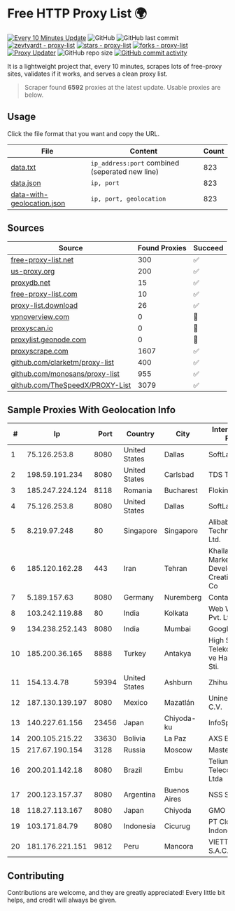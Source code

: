 
# Free HTTP Proxy List 🌍

[![Every 10 Minutes Update](https://github.com/mertguvencli/http-proxy-list/actions/workflows/main.yml/badge.svg?branch=main)](https://github.com/mertguvencli/http-proxy-list/actions/workflows/main.yml)
![GitHub](https://img.shields.io/github/license/mertguvencli/http-proxy-list)
![GitHub last commit](https://img.shields.io/github/last-commit/mertguvencli/http-proxy-list)
[![zevtyardt - proxy-list](https://img.shields.io/static/v1?label=zevtyardt&message=proxy-list&color=blue&logo=github)](https://github.com/zevtyardt/proxy-list "Go to GitHub repo")
[![stars - proxy-list](https://img.shields.io/github/stars/zevtyardt/proxy-list?style=social)](https://github.com/zevtyardt/proxy-list)
[![forks - proxy-list](https://img.shields.io/github/forks/zevtyardt/proxy-list?style=social)](https://github.com/zevtyardt/proxy-list)
[![Proxy Updater](https://github.com/zevtyardt/proxy-list/workflows/Proxy%20Updater/badge.svg)](https://github.com/zevtyardt/proxy-list/actions?query=workflow:"Proxy+Updater")
![GitHub repo size](https://img.shields.io/github/repo-size/zevtyardt/proxy-list)
[![GitHub commit activity](https://img.shields.io/github/commit-activity/m/zevtyardt/proxy-list?logo=commits)](https://github.com/zevtyardt/proxy-list/commits/main)

It is a lightweight project that, every 10 minutes, scrapes lots of free-proxy sites, validates if it works, and serves a clean proxy list.

> Scraper found **6592** proxies at the latest update. Usable proxies are below.

## Usage

Click the file format that you want and copy the URL.

|File|Content|Count|
|----|-------|-----|
|[data.txt](https://raw.githubusercontent.com/mertguvencli/http-proxy-list/main/proxy-list/data.txt)|`ip_address:port` combined (seperated new line)|823|
|[data.json](https://raw.githubusercontent.com/mertguvencli/http-proxy-list/main/proxy-list/data.json)|`ip, port`|823|
|[data-with-geolocation.json](https://raw.githubusercontent.com/mertguvencli/http-proxy-list/main/proxy-list/data-with-geolocation.json)|`ip, port, geolocation`|823|

## Sources

|Source|Found Proxies|Succeed|
|------|-------------|-------|
|[free-proxy-list.net](https://free-proxy-list.net)|300|✅|
|[us-proxy.org](https://www.us-proxy.org)|200|✅|
|[proxydb.net](http://proxydb.net)|15|✅|
|[free-proxy-list.com](https://free-proxy-list.com/?page=&port=&type%5B%5D=http&type%5B%5D=https&up_time=0&search=Search)|10|✅|
|[proxy-list.download](https://www.proxy-list.download/HTTP)|26|✅|
|[vpnoverview.com](https://vpnoverview.com/privacy/anonymous-browsing/free-proxy-servers)|0|🚫|
|[proxyscan.io](https://www.proxyscan.io)|0|🚫|
|[proxylist.geonode.com](https://proxylist.geonode.com/api/proxy-list?limit=300&page=1&sort_by=lastChecked&sort_type=desc&protocols=http,https)|0|🚫|
|[proxyscrape.com](https://api.proxyscrape.com/v2/?request=displayproxies&protocol=http&timeout=10000&country=all&ssl=all&anonymity=all)|1607|✅|
|[github.com/clarketm/proxy-list](https://raw.githubusercontent.com/clarketm/proxy-list/master/proxy-list-raw.txt)|400|✅|
|[github.com/monosans/proxy-list](https://raw.githubusercontent.com/monosans/proxy-list/main/proxies/http.txt)|955|✅|
|[github.com/TheSpeedX/PROXY-List](https://raw.githubusercontent.com/TheSpeedX/PROXY-List/master/http.txt)|3079|✅|


## Sample Proxies With Geolocation Info

|#|Ip|Port|Country|City|Internet Service Provider|
|-|--|----|-------|----|-------------------------|
|1|75.126.253.8|8080|United States|Dallas|SoftLayer|
|2|198.59.191.234|8080|United States|Carlsbad|TDS TELECOM|
|3|185.247.224.124|8118|Romania|Bucharest|Flokinet Ltd|
|4|75.126.253.8|8080|United States|Dallas|SoftLayer|
|5|8.219.97.248|80|Singapore|Singapore|Alibaba (US) Technology Co., Ltd.|
|6|185.120.162.28|443|Iran|Tehran|Khallagh Borhan Market Development for Creative Industries Co|
|7|5.189.157.63|8080|Germany|Nuremberg|Contabo GmbH|
|8|103.242.119.88|80|India|Kolkata|Web Werks India Pvt. Ltd.|
|9|134.238.252.143|8080|India|Mumbai|Google LLC|
|10|185.200.36.165|8888|Turkey|Antakya|High Speed Telekomunikasyon ve Hab. Hiz. Ltd. Sti.|
|11|154.13.4.78|59394|United States|Ashburn|Zhihua Lu|
|12|187.130.139.197|8080|Mexico|Mazatlán|Uninet S.A. de C.V.|
|13|140.227.61.156|23456|Japan|Chiyoda-ku|InfoSphere|
|14|200.105.215.22|33630|Bolivia|La Paz|AXS Bolivia S. A.|
|15|217.67.190.154|3128|Russia|Moscow|Mastertel ISP|
|16|200.201.142.18|8080|Brazil|Embu|Telium Telecomunicações Ltda|
|17|200.123.157.37|8080|Argentina|Buenos Aires|NSS S.A.|
|18|118.27.113.167|8080|Japan|Chiyoda|GMO Internet, Inc.|
|19|103.171.84.79|8080|Indonesia|Cicurug|PT Cloud Hosting Indonesia|
|20|181.176.221.151|9812|Peru|Mancora|VIETTEL PERÚ S.A.C.|



## Contributing

Contributions are welcome, and they are greatly appreciated! Every
little bit helps, and credit will always be given.


